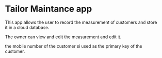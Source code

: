 # Tailor Maintance app

This app allows the user to record the measurement of customers and store it in a cloud database.

The owner can view and edit the measurement and edit it.

the mobile number of the customer si used as the primary key of the customer.
